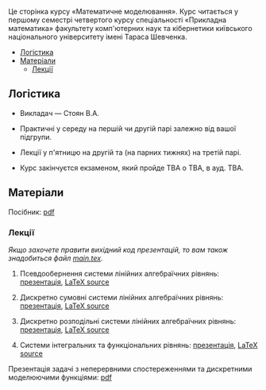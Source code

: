 Це сторінка курсу &laquo;Математичне моделювання&raquo;. Курс читається у першому семестрі четвертого курсу спеціальності &laquo;Прикладна математика&raquo; факультету комп'ютерних наук та кібернетики київського національного університету імені Тараса Шевченка.

<!-- MarkdownTOC -->

- [Логістика](#%D0%9B%D0%BE%D0%B3%D1%96%D1%81%D1%82%D0%B8%D0%BA%D0%B0)
- [Матеріали](#%D0%9C%D0%B0%D1%82%D0%B5%D1%80%D1%96%D0%B0%D0%BB%D0%B8)
    - [Лекції](#%D0%9B%D0%B5%D0%BA%D1%86%D1%96%D1%97)

<!-- /MarkdownTOC -->

<a id="%D0%9B%D0%BE%D0%B3%D1%96%D1%81%D1%82%D0%B8%D0%BA%D0%B0"></a>
## Логістика

- Викладач &mdash; Стоян В.А.

- Практичні у середу на першій чи другій парі залежно від вашої підгрупи.

- Лекції у п'ятницю на другій та (на парних тижнях) на третій парі.

- Курс закінчуєтся екзаменом, який пройде TBA о TBA, в ауд. TBA. 

<a id="%D0%9C%D0%B0%D1%82%D0%B5%D1%80%D1%96%D0%B0%D0%BB%D0%B8"></a>
## Матеріали

Посібник: [pdf](Посібник-17.pdf)

<a id="%D0%9B%D0%B5%D0%BA%D1%86%D1%96%D1%97"></a>
### Лекції

_Якщо захочете правити вихідний код презентацій, то вам також знадобиться файл [main.tex](main.tex)._

1. Псевдообернення системи лінійних алгебраїчних рівнянь: [презентація](Стоян,%20перша%20лекція.pdf), [LaTeX source](01.tex)

2. Дискретно сумовні системи лінійних алгебраїчних рівнянь: [презентація](Стоян,%20друга%20лекція.pdf), [LaTeX source](02.tex)

3. Дискретно розподільні системи лінійних алгебраїчних рівнянь: [презентація](Стоян,%20третя%20лекція.pdf), [LaTeX source](03.tex)

4. Системи інтегральних та функціональних рівнянь: [презентація](Стоян,%20четверта%20лекція.pdf), [LaTeX source](04.tex)

Презентація задачі з неперервними спостереженнями та дискретними моделюючими функціями: [pdf](Стоян,%20презентація.pdf)
